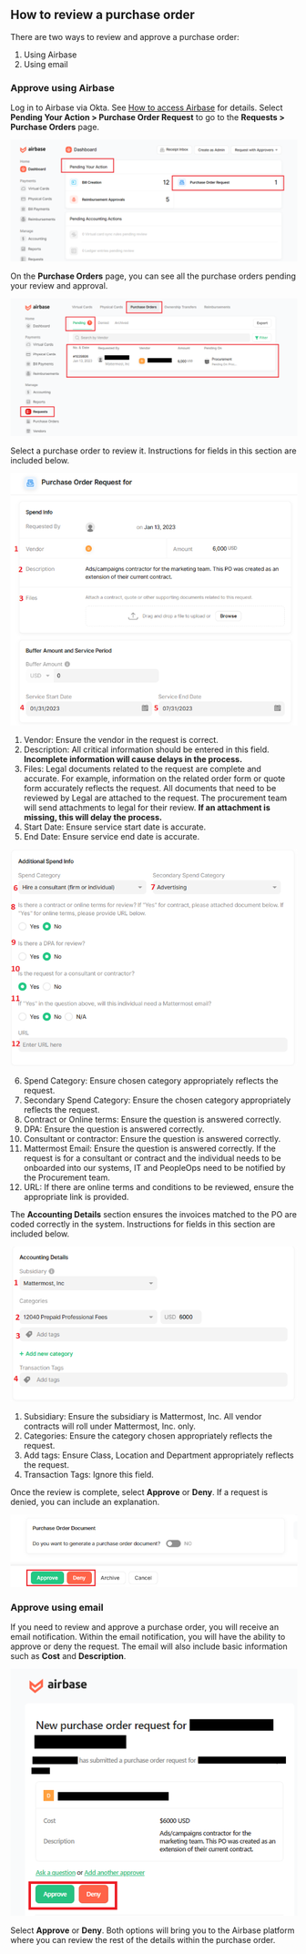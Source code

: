## How to review a purchase order

There are two ways to review and approve a purchase order:

1. Using Airbase
2. Using email

### Approve using Airbase

Log in to Airbase via Okta. See [How to access Airbase](https://handbook.mattermost.com/operations/finance/purchasing/airbase/how-to-access-airbase) for details.
Select **Pending Your Action > Purchase Order Request** to go to the **Requests > Purchase Orders** page.

![Example of how to review a Purchase Order request in Airbase.](/.gitbook/assets/Airbase-pending-purchase-order-requests.png "Example of how to review a Purchase Order request in Airbase")

On the **Purchase Orders** page, you can see all the purchase orders pending your review and approval.

![Example of the pending Purchase Orders you can review in Airbase.](/.gitbook/assets/Airbase-pending-purchase-order-request-summary.png "Example of the pending Purchase Orders you can review in Airbase")

Select a purchase order to review it. Instructions for fields in this section are included below.

![Example of purchase order Spend Info, Buffer Amount, and Service Period details in Airbase.](/.gitbook/assets/Airbase-pending-purchase-order-request-details.png "Example of purchase order Spend Info, Buffer Amount, and Service Period details in Airbase")

1. Vendor: Ensure the vendor in the request is correct.
2. Description: All critical information should be entered in this field. **Incomplete information will cause delays in the process.**
3. Files: Legal documents related to the request are complete and accurate. For example, information on the related order form or quote form accurately reflects the request. All documents that need to be reviewed by Legal are attached to the request. The procurement team will send attachments to legal for their review. **If an attachment is missing, this will delay the process.**
4. Start Date: Ensure service start date is accurate.
5. End Date: Ensure service end date is accurate.

![Example of purchase order Additional Spend Info details in Airbase.](/.gitbook/assets/Airbase-pending-purchase-order-request-additional-spend.png "Example of purchase order Additional Spend Info details in Airbase")

6. Spend Category: Ensure chosen category appropriately reflects the request.
7. Secondary Spend Category: Ensure the chosen category appropriately reflects the request.
8. Contract or Online terms: Ensure the question is answered correctly.
9. DPA: Ensure the question is answered correctly.
10. Consultant or contractor: Ensure the question is answered correctly.
11. Mattermost Email: Ensure the question is answered correctly. If the request is for a consultant or contract and the individual needs to be onboarded into our systems, IT and PeopleOps need to be notified by the Procurement team.
12. URL: If there are online terms and conditions to be reviewed, ensure the appropriate link is provided.

The **Accounting Details** section ensures the invoices matched to the PO are coded correctly in the system. Instructions for fields in this section are included below.

![Example of purchase order Accounting Details in Airbase.](/.gitbook/assets/Airbase-pending-purchase-order-request-accounting-details.png "Example of purchase order Accounting Details in Airbase")

1. Subsidiary: Ensure the subsidiary is Mattermost, Inc. All vendor contracts will roll under Mattermost, Inc. only.
2. Categories: Ensure the category chosen appropriately reflects the request.
3. Add tags: Ensure Class, Location and Department appropriately reflects the request.
4. Transaction Tags: Ignore this field.

Once the review is complete, select **Approve** or **Deny**. If a request is denied, you can include an explanation.

![Example of the approval step of the purchase order request in Airbase.](/.gitbook/assets/Airbase-purchase-order-decision.png "Example of the approval step of the purchase order request in Airbase")

### Approve using email

If you need to review and approve a purchase order, you will receive an email notification. Within the email notification, you will have the ability to approve or deny the request. The email will also include basic information such as **Cost** and **Description**.

![Example of a purchase order request sent by Airbase via email.](/.gitbook/assets/Airbase-purchase-order-request-email.png "Example of a purchase order request sent by Airbase via email")

Select **Approve** or **Deny**. Both options will bring you to the Airbase platform where you can review the rest of the details within the purchase order. 
